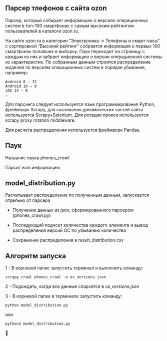 ## Парсер тлефонов с сайта ozon

Парсер, который собирает информацию о версиях операционных систем в топ-100 смартфонах с самым высоким рейтингом пользователей в каталоге ozon.ru.

На сайте ozon.ru в категории “Электроника -> Телефоны и смарт-часы” с сортировкой “Высокий рейтинг” собрается информация о первых 100 смартфонах попавших в выборку. Паук переходит на страницу с каждым из них и забрает информацию о версии операционной системы из характеристик. По собранным данным строится распределение моделей по версиям операционных систем в порядке убывания, например:
```
Android 8 — 12
Android 10 — 9
iOS 14 — 8
…
```
Для парсинга следует используется язык программирования Python, фреймворк Scrapy, для скачивания динамических частей сайта используется Scrapy+Selenium. Для ротации прокси используется scrapy proxy rotation middleware.

Для расчета распределения используется фреймворк Pandas.

## Паук

Название паука _phones_crawl_

Парсит всю информацию

## model_distribution.py

Расчитывает распределение по полученным данным, запускается отдельно от парсера

- Получение данных из json, сформированного парсером (phones_crawl.py)

- Последующий подчсет количества каждого элемента и вывод распределения версий ОС по убыванию количества

- Сохранение распределения в result_distribution.csv

## Алгоритм запуска

1 - В корневой папке запустить терминал и выполнить команду:

`scrapy crawl phones_crawl -o os_versions.json`

2 - Подождать, когда все данные спарсятся в *os_versions.json*

3 - В корневой папке в терминале запустить команду:

`python model_distribution.py`

_или_

`python3 model_distribution.py`

🙂
